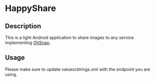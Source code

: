 # HappyShare

## Description
This is a light Android application to share images to any
service implementing [OhSnap](https://git.nemunai.re/?p=ohsnap.git).

## Usage
Please make sure to update values/strings.xml with the endpoint you are using.
